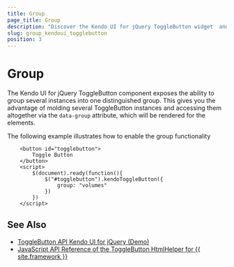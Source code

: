 ```yaml
---
title: Group
page_title: Group
description: "Discover the Kendo UI for jQuery ToggleButton widget  and learn how to group several ToggleButtons together."
slug: group_kendoui_togglebutton 
position: 3
---
```


# Group

The Kendo UI for jQuery ToggleButton component exposes the ability to group several instances into one distinguished group. This gives you the advantage of molding several ToggleButton instances and accessing them altogether via the `data-group` attribute, which will be rendered for the elements.

The following example illustrates how to enable the group functionality

```dojo
    <button id="togglebutton">
        Toggle Button
    </button>
    <script>
        $(document).ready(function(){
            $("#togglebutton").kendoToggleButton({
                group: "volumes"
            })
        })
    </script>
```

## See Also

* [ToggleButton API Kendo UI for jQuery (Demo)](https://demos.telerik.com/kendo-ui/togglebutton/api)
* [JavaScript API Reference of the ToggleButton HtmlHelper for {{ site.framework }}](https://docs.telerik.com/kendo-ui/api/javascript/ui/togglebutton)